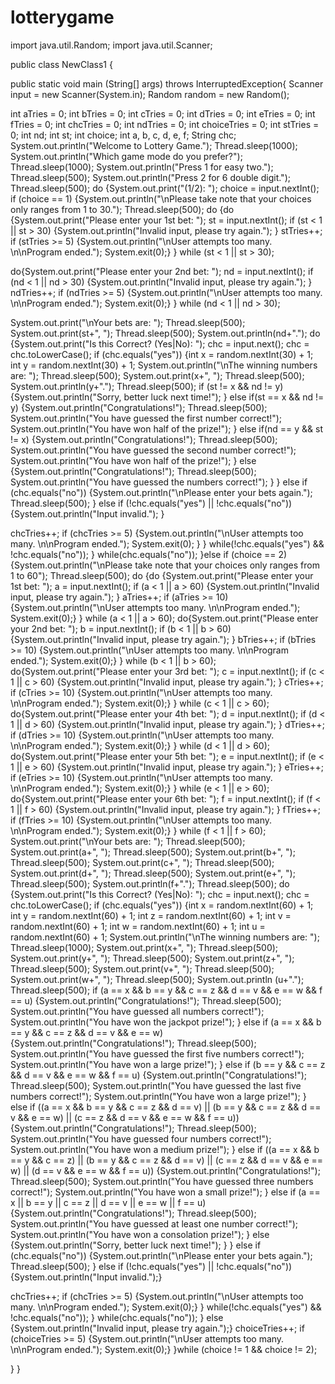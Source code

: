 # lotterygame
import java.util.Random;
import java.util.Scanner;


public class NewClass1 {
 
public static void main (String[] args) throws InterruptedException{
Scanner input = new Scanner(System.in);
Random random = new Random();

int aTries = 0;
int bTries = 0;
int cTries = 0;
int dTries = 0;
int eTries = 0;
int fTries = 0;
int chcTries = 0;
int ndTries = 0;
int choiceTries = 0;
int stTries = 0;
int nd;
int st;
int choice;
int a, b, c, d, e, f;
String chc;
System.out.println("Welcome to Lottery Game.");
Thread.sleep(1000);
System.out.println("Which game mode do you prefer?");
Thread.sleep(1000);
System.out.println("Press 1 for easy two.");
Thread.sleep(500);
System.out.println("Press 2 for 6 double digit.");
Thread.sleep(500);
do {System.out.print("(1/2): ");
choice = input.nextInt();
if (choice == 1)
{System.out.println("\nPlease take note that your choices only ranges from 1 to 30.");
Thread.sleep(500);
do {do {System.out.print("Please enter your 1st bet: ");
st = input.nextInt();
if (st < 1 || st > 30)
{System.out.println("Invalid input, please try again.");
} 
stTries++;
if (stTries >= 5) 
{System.out.println("\nUser attempts too many. \n\nProgram ended.");
System.exit(0);}
} while (st < 1 || st > 30);

do{System.out.print("Please enter your 2nd bet: ");
nd = input.nextInt();
if (nd < 1 || nd > 30)
{System.out.println("Invalid input, please try again.");
} 
ndTries++;
if (ndTries >= 5) 
{System.out.println("\nUser attempts too many. \n\nProgram ended.");
System.exit(0);}
} while (nd < 1 || nd > 30);

System.out.print("\nYour bets are: ");
Thread.sleep(500);
System.out.print(st+", ");
Thread.sleep(500);
System.out.println(nd+".");
do {System.out.print("Is this Correct? (Yes|No): ");
chc = input.next();
chc = chc.toLowerCase();
if (chc.equals("yes"))
{int x = random.nextInt(30) + 1;
int y = random.nextInt(30) + 1;
System.out.println("\nThe winning numbers are: ");
Thread.sleep(500);
System.out.print(x+", ");
Thread.sleep(500);
System.out.println(y+".");
Thread.sleep(500);
if (st != x && nd != y)
{System.out.println("Sorry, better luck next time!");
} else if(st == x && nd  != y)
{System.out.println("Congratulations!");
Thread.sleep(500);
System.out.println("You have guessed the first number correct!");
System.out.println("You have won half of the prize!");
} else if(nd == y &&  st != x)
{System.out.println("Congratulations!");
Thread.sleep(500);
System.out.println("You have guessed the second number correct!");
System.out.println("You have won half of the prize!");
} else 
{System.out.println("Congratulations!");
Thread.sleep(500);
System.out.println("You have guessed the numbers correct!");
}
} else if (chc.equals("no")) 
{System.out.println("\nPlease enter your bets again.");
Thread.sleep(500);
} else if (!chc.equals("yes") || !chc.equals("no"))
{System.out.println("Input invalid.");
}

chcTries++;
if (chcTries >= 5) 
{System.out.println("\nUser attempts too many. \n\nProgram ended.");
System.exit(0);
}
} while(!chc.equals("yes") && !chc.equals("no"));
} while(chc.equals("no"));
}else if (choice == 2) 
{System.out.println("\nPlease take note that your choices only ranges from 1 to 60");
Thread.sleep(500);
do {do {System.out.print("Please enter your 1st bet: ");
a = input.nextInt();
if (a < 1 || a > 60)
{System.out.println("Invalid input, please try again.");
} 
aTries++;
if (aTries >= 10) 
{System.out.println("\nUser attempts too many. \n\nProgram ended.");
System.exit(0);}
} while (a < 1 || a > 60);
do{System.out.print("Please enter your 2nd bet: ");
b = input.nextInt();
if (b < 1 || b > 60)
{System.out.println("Invalid input, please try again.");
} 
bTries++;
if (bTries >= 10) 
{System.out.println("\nUser attempts too many. \n\nProgram ended.");
System.exit(0);}
} while (b < 1 || b > 60);
do{System.out.print("Please enter your 3rd bet: ");
c = input.nextInt();
if (c < 1 || c > 60)
{System.out.println("Invalid input, please try again.");
} 
cTries++;
if (cTries >= 10) 
{System.out.println("\nUser attempts too many. \n\nProgram ended.");
System.exit(0);}
} while (c < 1 || c > 60);
do{System.out.print("Please enter your 4th bet: ");
d = input.nextInt();
if (d < 1 || d > 60)
{System.out.println("Invalid input, please try again.");
} 
dTries++;
if (dTries >= 10) 
{System.out.println("\nUser attempts too many. \n\nProgram ended.");
System.exit(0);}
} while (d < 1 || d > 60);
do{System.out.print("Please enter your 5th bet: ");
e = input.nextInt();
if (e < 1 || e > 60)
{System.out.println("Invalid input, please try again.");
} 
eTries++;
if (eTries >= 10) 
{System.out.println("\nUser attempts too many. \n\nProgram ended.");
System.exit(0);}
} while (e < 1 || e > 60);
do{System.out.print("Please enter your 6th bet: ");
f = input.nextInt();
if (f < 1 || f > 60)
{System.out.println("Invalid input, please try again.");
} 
fTries++;
if (fTries >= 10) 
{System.out.println("\nUser attempts too many. \n\nProgram ended.");
System.exit(0);}
} while (f < 1 || f > 60);
System.out.print("\nYour bets are: ");
Thread.sleep(500);
System.out.print(a+", ");
Thread.sleep(500);
System.out.print(b+", ");
Thread.sleep(500);
System.out.print(c+", ");
Thread.sleep(500);
System.out.print(d+", ");
Thread.sleep(500);
System.out.print(e+", ");
Thread.sleep(500);
System.out.println(f+".");
Thread.sleep(500);
do {System.out.print("Is this Correct? (Yes|No): ");
chc = input.next();
chc = chc.toLowerCase();
if (chc.equals("yes"))
{int x = random.nextInt(60) + 1;
int y = random.nextInt(60) + 1;
int z = random.nextInt(60) + 1;
int v = random.nextInt(60) + 1;
int w = random.nextInt(60) + 1;
int u = random.nextInt(60) + 1;
System.out.println("\nThe winning numbers are: ");
Thread.sleep(1000);
System.out.print(x+", ");
Thread.sleep(500);
System.out.print(y+", ");
Thread.sleep(500);
System.out.print(z+", ");
Thread.sleep(500);
System.out.print(v+", ");
Thread.sleep(500);
System.out.print(w+", ");
Thread.sleep(500);
System.out.println (u+".");
Thread.sleep(500);
if (a == x && b == y && c == z && d == v && e == w && f == u) 
{System.out.println("Congratulations!");
Thread.sleep(500);
System.out.println("You have guessed all numbers correct!");
System.out.println("You have won the jackpot prize!");
} else if (a == x && b == y && c == z && d == v && e == w) 
{System.out.println("Congratulations!");
Thread.sleep(500);
System.out.println("You have guessed the first five numbers correct!");
System.out.println("You have won a large prize!");
} else if (b == y && c == z && d == v && e == w && f == u) 
{System.out.println("Congratulations!");
Thread.sleep(500);
System.out.println("You have guessed the last five numbers correct!");
System.out.println("You have won a large prize!");
} else if ((a == x && b == y && c == z && d == v) || (b == y && c == z && d == v && e == w) || (c == z && d == v && e == w && f == u)) 
{System.out.println("Congratulations!");
Thread.sleep(500);
System.out.println("You have guessed four numbers correct!");
System.out.println("You have won a medium prize!");
} else if ((a == x && b == y && c == z) || (b == y && c == z && d == v) || (c == z && d == v && e == w) || (d == v && e == w && f == u)) 
{System.out.println("Congratulations!");
Thread.sleep(500);
System.out.println("You have guessed three numbers correct!");
System.out.println("You have won a small prize!");
} else if (a == x || b == y || c == z || d == v || e == w || f == u) 
{System.out.println("Congratulations!");
Thread.sleep(500);
System.out.println("You have guessed at least one number correct!");
System.out.println("You have won a consolation prize!");
} else 
{System.out.println("Sorry, better luck next time!");
}
} else if (chc.equals("no")) 
{System.out.println("\nPlease enter your bets again.");
Thread.sleep(500);
} else if (!chc.equals("yes") || !chc.equals("no"))
{System.out.println("Input invalid.");}

chcTries++;
if (chcTries >= 5) 
{System.out.println("\nUser attempts too many. \n\nProgram ended.");
System.exit(0);}
} while(!chc.equals("yes") && !chc.equals("no"));
} while(chc.equals("no"));
} else 
{System.out.println("Invalid input, please try again.");}
choiceTries++;
if (choiceTries >= 5) 
{System.out.println("\nUser attempts too many. \n\nProgram ended.");
System.exit(0);}
}while (choice != 1 && choice != 2);



}
}
    






   
